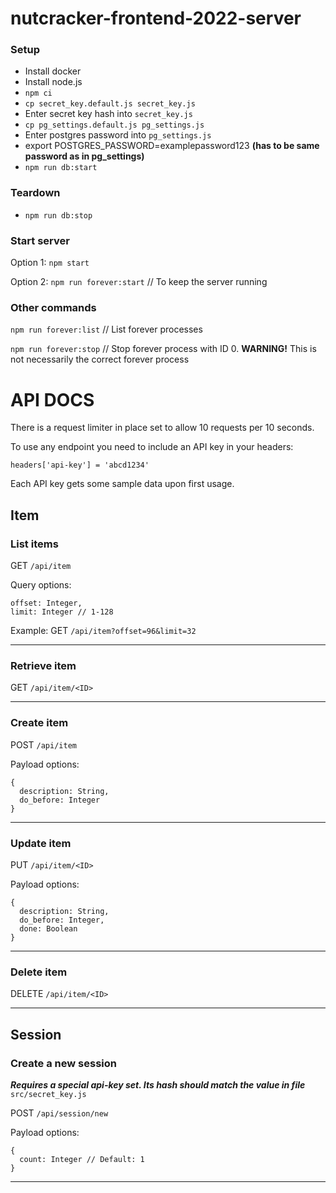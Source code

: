 # nutcracker-frontend-2022-server

### Setup

- Install docker
- Install node.js
- `npm ci`
- `cp secret_key.default.js secret_key.js`
- Enter secret key hash into `secret_key.js`
- `cp pg_settings.default.js pg_settings.js`
- Enter postgres password into `pg_settings.js`
- export POSTGRES_PASSWORD=examplepassword123 **(has to be same password as in pg_settings)**
- `npm run db:start`

### Teardown

- `npm run db:stop`

### Start server

Option 1: `npm start`

Option 2: `npm run forever:start` // To keep the server running

### Other commands

`npm run forever:list` // List forever processes

`npm run forever:stop` // Stop forever process with ID 0. **WARNING!** This is not necessarily the correct forever process

# API DOCS

There is a request limiter in place set to allow 10 requests per 10 seconds.

To use any endpoint you need to include an API key in your headers:

`headers['api-key'] = 'abcd1234'`

Each API key gets some sample data upon first usage.

## Item

### List items
GET `/api/item`

Query options:
```
offset: Integer,
limit: Integer // 1-128
```

Example: GET ```/api/item?offset=96&limit=32```

---

### Retrieve item
GET `/api/item/<ID>`

---

### Create item
POST `/api/item`

Payload options:
```
{
  description: String,
  do_before: Integer
}
```

---

### Update item
PUT `/api/item/<ID>`

Payload options:
```
{
  description: String,
  do_before: Integer,
  done: Boolean
}
```

---

### Delete item
DELETE `/api/item/<ID>`

---

## Session

### Create a new session

***Requires a special api-key set. Its hash should match the value in file*** `src/secret_key.js`

POST `/api/session/new`

Payload options:
```
{
  count: Integer // Default: 1
}
```

---
